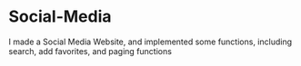 # Social-Media

I made a Social Media Website, and implemented some functions, including search, add favorites, and paging functions
